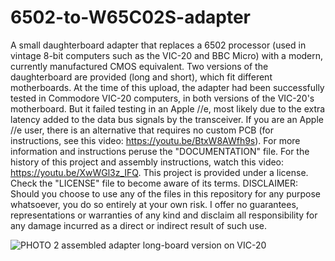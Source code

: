 # 6502-to-W65C02S-adapter
A small daughterboard adapter that replaces a 6502 processor (used in vintage 8-bit computers such as the VIC-20 and BBC Micro) with a modern, currently manufactured CMOS equivalent. Two versions of the daughterboard are provided (long and short), which fit different motherboards. At the time of this upload, the adapter had been successfully tested in Commodore VIC-20 computers, in both versions of the VIC-20's motherboard. But it failed testing in an Apple //e, most likely due to the extra latency added to the data bus signals by the transceiver. If you are an Apple //e user, there is an alternative that requires no custom PCB (for instructions, see this video: https://youtu.be/BtxW8AWfh9s). For more information and instructions peruse the "DOCUMENTATION" file. For the history of this project and assembly instructions, watch this video: https://youtu.be/XwWGl3z_IFQ. This project is provided under a license. Check the "LICENSE" file to become aware of its terms. DISCLAIMER: Should you choose to use any of the files in this repository for any purpose whatsoever, you do so entirely at your own risk. I offer no guarantees, representations or warranties of any kind and disclaim all responsibility for any damage incurred as a direct or indirect result of such use.

![PHOTO 2 assembled adapter long-board version on VIC-20](https://user-images.githubusercontent.com/69539226/117316975-61d47c00-ae89-11eb-98c4-61d9f0599a7a.jpeg)
